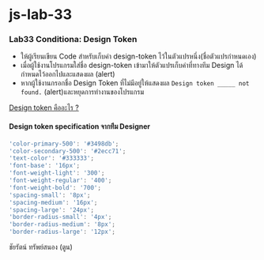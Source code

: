 # js-lab-33
### Lab33 Conditiona: Design Token
- ให้ผู้เรียนเขียน Code สำหรับเก็บค่า design-token ไว้ในตัวแปรหนึ่ง(ชื่อตัวแปรกำหนดเอง)
- เมื่อผู้ใช้งานโปรแกรมใส่ชื่อ design-token เข้ามาให้ตัวแปรเก็บค่าที่ทางทีม Design ได้กำหนดไว้ออกไปและแสดงผล (alert)
- หากผู้ใช้งานกรอกชื่อ Design Token ที่ไม่มีอยู่ให้แสดงผล `Design token _____ not found.`  (alert)และหยุดการทำงานของโปรแกรม

[Design token คืออะไร ?](https://medium.com/kingpowerclick/design-tokens-ep-1-%E0%B8%97%E0%B8%B3%E0%B9%84%E0%B8%9B%E0%B8%97%E0%B8%B3%E0%B9%84%E0%B8%A1-%E0%B8%97%E0%B8%B3%E0%B9%84%E0%B8%9B%E0%B9%80%E0%B8%9E%E0%B8%B7%E0%B9%88%E0%B8%AD%E0%B8%AD%E0%B8%B0%E0%B9%84%E0%B8%A3-be7d91b5d8f2)

#### Design token specification จากทีม Designer
```JavaScript
'color-primary-500': '#3498db';
'color-secondary-500': '#2ecc71';
'text-color': '#333333';
'font-base': '16px';
'font-weight-light': '300';
'font-weight-regular': '400';
'font-weight-bold': '700';
'spacing-small': '8px';
'spacing-medium': '16px';
'spacing-large': '24px';
'border-radius-small': '4px';
'border-radius-medium': '8px';
'border-radius-large': '12px';
```

ชัยรัตน์ ทรัพย์สนอง (ตูน)

